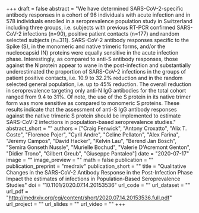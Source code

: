 +++
draft = false
abstract = "We have determined SARS-CoV-2-specific antibody responses in a cohort of 96 individuals with acute infection and in 578 individuals enrolled in a seroprevalence population study in Switzerland including three groups, i.e. subjects with previous RT-PCR confirmed SARS-CoV-2 infections (n=90), positive patient contacts (n=177) and random selected subjects (n=311). SARS-CoV-2 antibody responses specific to the Spike (S), in the monomeric and native trimeric forms, and/or the nucleocapsid (N) proteins were equally sensitive in the acute infection phase. Interestingly, as compared to anti-S antibody responses, those against the N protein appear to wane in the post-infection and substantially underestimated the proportion of SARS-CoV-2 infections in the groups of patient positive contacts, i.e. 10.9 to 32.2% reduction and in the random selected general population, i.e. up to 45% reduction. The overall reduction in seroprevalence targeting only anti-N IgG antibodies for the total cohort ranged from 9.4 to 31%. Of note, the use of the S protein in its native trimer form was more sensitive as compared to monomeric S proteins. These results indicate that the assessment of anti-S IgG antibody responses against the native trimeric S protein should be implemented to estimate SARS-CoV-2 infections in population-based seroprevalence studies."
abstract_short = ""
authors = ["Craig Fenwick", "Antony Croxatto", "Alix T. Coste", "Florence Pojer", "Cyril Andre", "Celine Pellaton", "Alex Farina", "Jeremy Campos", "David Hacker", "Kelvin Lau", "Berend Jan Bosch", "Semira Gonseth Nussle", "Murielle Bochud", "Valerie D'Acremont Genton", "Didier Trono", "Gilbert Greub", "Giuseppe Pantaleo"]
date = "2020-07-17"
image = ""
image_preview = ""
math = false
publication = ""
publication_preprint = "medrxiv"
publication_short = ""
title = "Qualitative Changes in the SARS-CoV-2 Antibody Response in the Post-Infection Phase Impact the estimates of infections in Population-Based Seroprevalence Studies"
doi = "10.1101/2020.07.14.20153536"
url_code = ""
url_dataset = ""
url_pdf = "http://medrxiv.org/cgi/content/short/2020.07.14.20153536.full.pdf"
url_project = ""
url_slides = ""
url_video = ""
+++